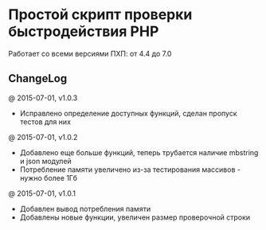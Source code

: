 # Простой скрипт проверки быстродействия PHP

Работает со всеми версиями ПХП: от 4.4 до 7.0

## ChangeLog

@ 2015-07-01, v1.0.3

 * Исправлено определение доступных функций, сделан пропуск тестов для них

@ 2015-07-01, v1.0.2

 * Добавлено еще больше функций, теперь трубается наличие mbstring и json модулей
 * Потребление памяти увеличено из-за тестирования массивов - нужно более 1Гб

@ 2015-07-01, v1.0.1

 * Добавлен вывод потребления памяти
 * Добавлены новые функции, увеличен размер проверочной строки
